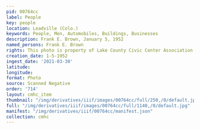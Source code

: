 ```yaml
---
pid: 00764cc
label: People
key: people
location: Leadville (Colo.)
keywords: People, Men, Automobiles, Buildings, Businesses
description: Frank E. Brown, January 5, 1952
named_persons: Frank E. Brown
rights: This photo is property of Lake County Civic Center Association.
creation_date: 1-5-1952
ingest_date: '2021-03-30'
latitude: 
longitude: 
format: Photo
source: Scanned Negative
order: '714'
layout: cmhc_item
thumbnail: "/img/derivatives/iiif/images/00764cc/full/250,/0/default.jpg"
full: "/img/derivatives/iiif/images/00764cc/full/1140,/0/default.jpg"
manifest: "/img/derivatives/iiif/00764cc/manifest.json"
collection: cmhc
---
```

